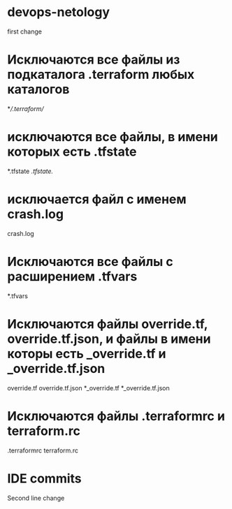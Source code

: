 # devops-netology
first change

# Исключаются все файлы из подкаталога .terraform любых каталогов
**/.terraform/*

# исключаются все файлы, в имени которых есть .tfstate
*.tfstate
*.tfstate.*

# исключается файл с именем crash.log 
crash.log

# Исключаются все файлы с расширением .tfvars
*.tfvars

# Исключаются файлы override.tf, override.tf.json, и файлы в имени которы есть _override.tf и _override.tf.json
override.tf
override.tf.json
*_override.tf
*_override.tf.json

# Исключаются файлы .terraformrc и terraform.rc
.terraformrc
terraform.rc

# IDE commits
Second line change
